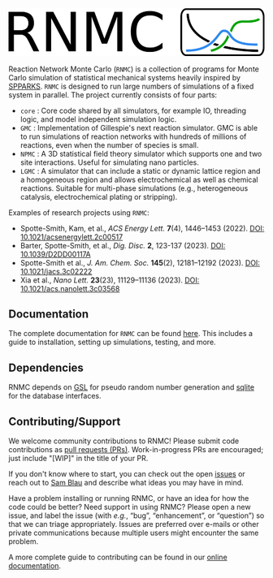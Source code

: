 <img src="./logo.png">

Reaction Network Monte Carlo (`RNMC`) is a collection of programs for Monte Carlo simulation of statistical mechanical systems heavily inspired by [SPPARKS](https://spparks.sandia.gov/). `RNMC` is designed to run large numbers of simulations of a fixed system in parallel. The project currently consists of four parts:
- `core` : Core code shared by all simulators, for example IO, threading logic, and model independent simulation logic.
- `GMC` : Implementation of Gillespie's next reaction simulator. GMC is able to run simulations of reaction networks with hundreds of millions of reactions, even when the number of species is small.
- `NPMC` : A 3D statistical field theory simulator which supports one and two site interactions. Useful for simulating nano particles.
- `LGMC` : A simulator that can include a static or dynamic lattice region and a homogeneous region and allows electrochemical as well as chemical reactions. Suitable for multi-phase simulations (e.g., heterogeneous catalysis, electrochemical plating or stripping).

Examples of research projects using `RNMC`:
- Spotte-Smith, Kam, et al., *ACS Energy Lett.* **7**(4), 1446–1453 (2022). [DOI: 10.1021/acsenergylett.2c00517](https://doi.org/10.1021/acsenergylett.2c00517)
- Barter, Spotte-Smith, et al., *Dig. Disc.* **2**, 123-137 (2023). [DOI: 10.1039/D2DD00117A](https://doi.org/10.1039/D2DD00117A)
- Spotte-Smith et al., *J. Am. Chem. Soc.* **145**(2), 12181–12192 (2023). [DOI: 10.1021/jacs.3c02222](https://doi.org/10.1021/jacs.3c02222)
- Xia et al., *Nano Lett.* **23**(23), 11129–11136 (2023). [DOI: 10.1021/acs.nanolett.3c03568](https://doi.org/10.1021/acs.nanolett.3c03568)

## Documentation

The complete documentation for `RNMC` can be found [here](https://blaugroup.github.io/RNMC/). This includes a guide to installation, setting up simulations, testing, and more.

## Dependencies

RNMC depends on [GSL](https://www.gnu.org/software/gsl/) for pseudo random number generation and [sqlite](https://www.sqlite.org/index.html) for the database interfaces.

## Contributing/Support

We welcome community contributions to RNMC! Please submit code contributions as [pull requests (PRs)](https://github.com/BlauGroup/RNMC/pulls). Work-in-progress PRs are encouraged; just include "\[WIP\]" in the title of your PR.

If you don't know where to start, you can check out the open [issues](https://github.com/BlauGroup/RNMC/issues) or reach out to [Sam Blau](mailto:smblau@lbl.gov) and describe what ideas you may have in mind.

Have a problem installing or running RNMC, or have an idea for how the code could be better? Need support in using RNMC? Please open a new issue, and label the issue (with *e.g.*, “bug”, “enhancement”, or “question”) so that we can triage appropriately. Issues are preferred over e-mails or other private communications because multiple users might encounter the same problem.

A more complete guide to contributing can be found in our [online documentation](https://blaugroup.github.io/RNMC/Contributors.html).